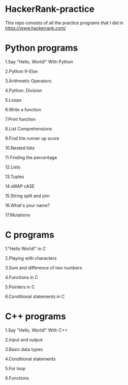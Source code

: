 # HackerRank-practice

This repo consists of all the practice programs that I did in https://www.hackerrank.com/

# Python programs
  
  1.Say "Hello, World!" With Python
  
  2.Python If-Else
  
  3.Arithmetic Operators
  
  4.Python: Division
  
  5.Loops
  
  6.Write a function
  
  7.Print function
  
  8.List Comprehensions
  
  9.Find the runner up score
  
  10.Nested lists
  
  11.Finding the percentage
  
  12.Lists
  
  13.Tuples
  
  14.sWAP cASE
  
  15.String split and join
  
  16.What's your name?
  
  17.Mutations

# C programs

  1."Hello World!" in C
  
  2.Playing with characters
  
  3.Sum and difference of two numbers
  
  4.Functions in C
  
  5.Pointers in C
  
  6.Conditional statements in C
  
# C++ programs

  1.Say "Hello, World!" With C++
  
  2.Input and output
  
  3.Basic data types
  
  4.Conditional statements
  
  5.For loop
  
  6.Functions


